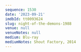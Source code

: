 ```yaml
---
sequence: 1530
date: '2023-09-21'
imdbId: tt0093624
slug: night-of-the-demons-1988
venue: null
venueNotes: null
medium: Blu-ray
mediumNotes: Shout Factory, 2014
---
```


